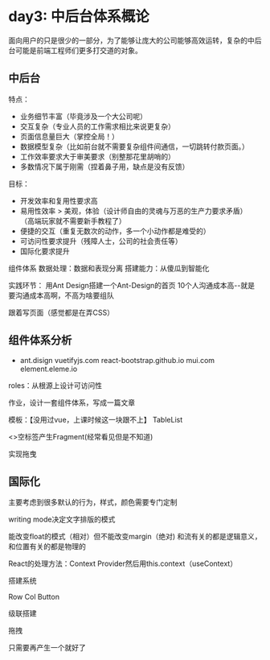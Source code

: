 # day3: 中后台体系概论

面向用户的只是很少的一部分，为了能够让庞大的公司能够高效运转，复杂的中后台可能是前端工程师们更多打交道的对象。

## 中后台

特点：

- 业务细节丰富（毕竟涉及一个大公司呢）
- 交互复杂（专业人员的工作需求相比来说更复杂）
- 页面信息量巨大（掌控全局！）
- 数据模型复杂（比如前台就不需要复杂组件间通信，一切跳转付款页面。）
- 工作效率要求大于审美要求（别整那花里胡哨的）
- 多数情况下属于刚需（捏着鼻子用，缺点是没有反馈）

目标：

- 开发效率和复用性要求高
- 易用性效率 > 美观，体验（设计师自由的灵魂与万恶的生产力要求矛盾）
（高端玩家就不需要新手教程了）
- 便捷的交互（重复无数次的动作，多一个小动作都是难受的）
- 可访问性要求提升（残障人士，公司的社会责任等）
- 国际化要求提升

组件体系
数据处理：数据和表现分离
搭建能力：从傻瓜到智能化

实践环节：
用Ant Design搭建一个Ant-Design的首页
10个人沟通成本高--就是要沟通成本高啊，不高为啥要组队


跟着写页面（感觉都是在弄CSS）

## 组件体系分析
- ant.disign
vuetifyjs.com
react-bootstrap.github.io
mui.com
element.eleme.io

roles：从根源上设计可访问性

作业，设计一套组件体系，写成一篇文章

模板：【没用过vue，上课时候这一块跟不上】
TableList

<>空标签产生Fragment(经常看见但是不知道)

实现拖曳

## 国际化

主要考虑到很多默认的行为，样式，颜色需要专门定制

writing mode决定文字排版的模式

能改变float的模式（相对）但不能改变margin（绝对)
和流有关的都是逻辑意义，和位置有关的都是物理的

React的处理方法：Context Provider然后用this.context（useContext）

搭建系统

Row Col Button

级联搭建

拖拽

只需要再产生一个就好了

